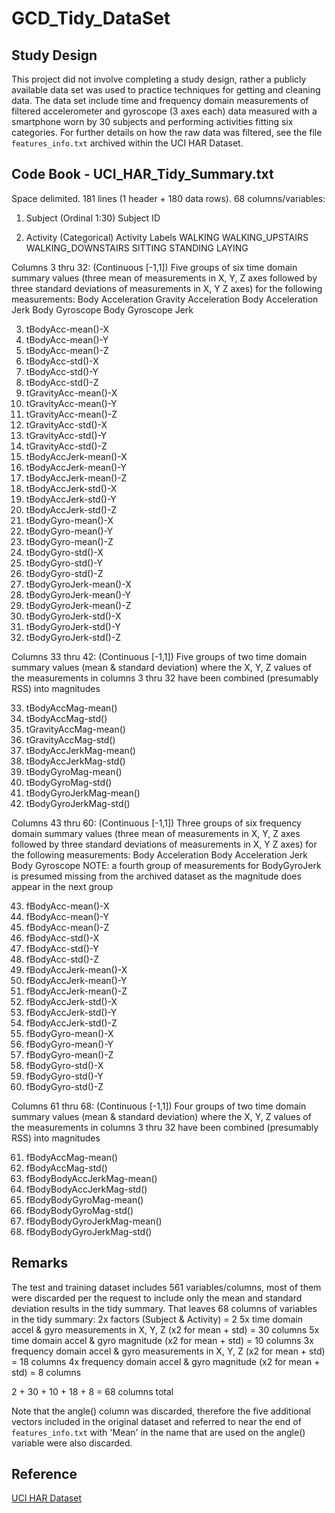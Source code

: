 GCD_Tidy_DataSet
================

Study Design
------------

This project did not involve completing a study design, rather
a publicly available data set was used to practice techniques
for getting and cleaning data. The data set include time and
frequency domain measurements of filtered accelerometer and
gyroscope (3 axes each) data measured with a smartphone worn
by 30 subjects and performing activities fitting six categories.
For further details on how the raw data was filtered, see the
file `features_info.txt` archived within the UCI HAR Dataset. 

Code Book - UCI_HAR_Tidy_Summary.txt
------------------------------------

Space delimited.
181 lines (1 header + 180 data rows). 68 columns/variables:

1. Subject  (Ordinal 1:30)
    Subject ID
        
2. Activity (Categorical)
    Activity Labels
        WALKING
        WALKING_UPSTAIRS
        WALKING_DOWNSTAIRS
        SITTING
        STANDING
        LAYING

Columns 3 thru 32: (Continuous [-1,1])
    Five groups of six time domain summary values (three mean
    of measurements in X, Y, Z axes followed by three standard
    deviations of measurements in X, Y Z axes) 
    for the following measurements:
        Body Acceleration
        Gravity Acceleration
        Body Acceleration Jerk
        Body Gyroscope
        Body Gyroscope Jerk
  
3. tBodyAcc-mean()-X 
4. tBodyAcc-mean()-Y 
5. tBodyAcc-mean()-Z 
6. tBodyAcc-std()-X 
7. tBodyAcc-std()-Y 
8. tBodyAcc-std()-Z 
9. tGravityAcc-mean()-X 
10. tGravityAcc-mean()-Y 
11. tGravityAcc-mean()-Z 
12. tGravityAcc-std()-X 
13. tGravityAcc-std()-Y 
14. tGravityAcc-std()-Z 
15. tBodyAccJerk-mean()-X 
16. tBodyAccJerk-mean()-Y 
17. tBodyAccJerk-mean()-Z 
18. tBodyAccJerk-std()-X 
19. tBodyAccJerk-std()-Y 
20. tBodyAccJerk-std()-Z 
21. tBodyGyro-mean()-X 
22. tBodyGyro-mean()-Y 
23. tBodyGyro-mean()-Z 
24. tBodyGyro-std()-X 
25. tBodyGyro-std()-Y 
26. tBodyGyro-std()-Z 
27. tBodyGyroJerk-mean()-X 
28. tBodyGyroJerk-mean()-Y 
29. tBodyGyroJerk-mean()-Z 
30. tBodyGyroJerk-std()-X 
31. tBodyGyroJerk-std()-Y 
32. tBodyGyroJerk-std()-Z 

Columns 33 thru 42: (Continuous [-1,1])
    Five groups of two time domain summary values (mean &
    standard deviation) where the X, Y, Z values of the
    measurements in columns 3 thru 32 have been combined
    (presumably RSS) into magnitudes

33. tBodyAccMag-mean() 
34. tBodyAccMag-std() 
35. tGravityAccMag-mean() 
36. tGravityAccMag-std() 
37. tBodyAccJerkMag-mean() 
38. tBodyAccJerkMag-std() 
39. tBodyGyroMag-mean() 
40. tBodyGyroMag-std() 
41. tBodyGyroJerkMag-mean() 
42. tBodyGyroJerkMag-std() 

Columns 43 thru 60: (Continuous [-1,1])
    Three groups of six frequency domain summary values (three mean
    of measurements in X, Y, Z axes followed by three standard
    deviations of measurements in X, Y Z axes) 
    for the following measurements:
        Body Acceleration
        Body Acceleration Jerk
        Body Gyroscope
    NOTE: a fourth group of measurements for BodyGyroJerk is presumed
          missing from the archived dataset as the magnitude does
          appear in the next group
    
43. fBodyAcc-mean()-X 
44. fBodyAcc-mean()-Y 
45. fBodyAcc-mean()-Z 
46. fBodyAcc-std()-X 
47. fBodyAcc-std()-Y 
48. fBodyAcc-std()-Z 
49. fBodyAccJerk-mean()-X 
50. fBodyAccJerk-mean()-Y 
51. fBodyAccJerk-mean()-Z 
52. fBodyAccJerk-std()-X 
53. fBodyAccJerk-std()-Y 
54. fBodyAccJerk-std()-Z 
55. fBodyGyro-mean()-X 
56. fBodyGyro-mean()-Y 
57. fBodyGyro-mean()-Z 
58. fBodyGyro-std()-X 
59. fBodyGyro-std()-Y 
60. fBodyGyro-std()-Z

Columns 61 thru 68: (Continuous [-1,1])
    Four groups of two time domain summary values (mean &
    standard deviation) where the X, Y, Z values of the
    measurements in columns 3 thru 32 have been combined
    (presumably RSS) into magnitudes

61. fBodyAccMag-mean() 
62. fBodyAccMag-std() 
63. fBodyBodyAccJerkMag-mean() 
64. fBodyBodyAccJerkMag-std() 
65. fBodyBodyGyroMag-mean() 
66. fBodyBodyGyroMag-std() 
67. fBodyBodyGyroJerkMag-mean() 
68. fBodyBodyGyroJerkMag-std() 


Remarks
-------

The test and training dataset includes 561 variables/columns, most of them were
discarded per the request to include only the mean and standard deviation results
in the tidy summary. That leaves 68 columns of variables in the tidy summary:
2x factors (Subject & Activity) = 2
5x time domain accel & gyro measurements in X, Y, Z (x2 for mean + std) = 30 columns
5x time domain accel & gyro magnitude (x2 for mean + std) = 10 columns
3x frequency domain accel & gyro measurements in X, Y, Z (x2 for mean + std) = 18 columns
4x frequency domain accel & gyro magnitude (x2 for mean + std) = 8 columns

2 + 30 + 10 + 18 + 8 = 68 columns total

Note that the angle() column was discarded, therefore the five additional vectors
included in the original dataset and referred to near the end of `features_info.txt`
with 'Mean' in the name that are used on the angle() variable were also discarded.

Reference
---------

[UCI HAR Dataset](https://d396qusza40orc.cloudfront.net/getdata%2Fprojectfiles%2FUCI%20HAR%20Dataset.zip)
